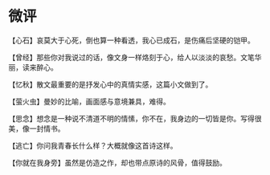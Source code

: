 # 微评

【心石】哀莫大于心死，倒也算一种看透，我心已成石，是伤痛后坚硬的铠甲。 

【曾经】那些你对我说过的话，像文身一样烙刻于心，给人以淡淡的哀愁。文笔华丽，读来醉心。 

【忆秋】散文最重要的是抒发心中的真情实感，这篇小文做到了。 

【萤火虫】曼妙的比喻，画面感与意境兼具，难得。 

【思念】想念是一种说不清道不明的情愫，你不在，我身边的一切皆是你。写得很美，像一封情书。 

【逃亡】你问我青春长什么样？大概就像这首诗这样。 

【你就在我身旁】虽然是仿造之作，却也带点原诗的风骨，值得鼓励。